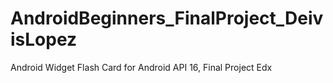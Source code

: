 # AndroidBeginners_FinalProject_DeivisLopez
Android Widget Flash Card for Android API 16, Final Project Edx
